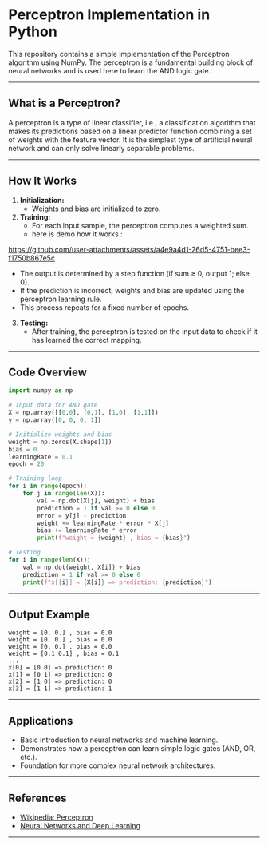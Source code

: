 # Perceptron Implementation in Python

This repository contains a simple implementation of the Perceptron algorithm using NumPy. The perceptron is a fundamental building block of neural networks and is used here to learn the AND logic gate.

---

## What is a Perceptron?

A perceptron is a type of linear classifier, i.e., a classification algorithm that makes its predictions based on a linear predictor function combining a set of weights with the feature vector. It is the simplest type of artificial neural network and can only solve linearly separable problems.





---

## How It Works

1. **Initialization:**  
   - Weights and bias are initialized to zero.
2. **Training:**  
   - For each input sample, the perceptron computes a weighted sum.
   - here is demo how it works :



https://github.com/user-attachments/assets/a4e9a4d1-26d5-4751-bee3-f1750b867e5c



   - The output is determined by a step function (if sum ≥ 0, output 1; else 0).
   - If the prediction is incorrect, weights and bias are updated using the perceptron learning rule.
   - This process repeats for a fixed number of epochs.
3. **Testing:**  
   - After training, the perceptron is tested on the input data to check if it has learned the correct mapping.

---

## Code Overview

```python
import numpy as np

# Input data for AND gate
X = np.array([[0,0], [0,1], [1,0], [1,1]])
y = np.array([0, 0, 0, 1])

# Initialize weights and bias
weight = np.zeros(X.shape[1])
bias = 0
learningRate = 0.1
epoch = 20

# Training loop
for i in range(epoch):
    for j in range(len(X)):
        val = np.dot(X[j], weight) + bias
        prediction = 1 if val >= 0 else 0
        error = y[j] - prediction
        weight += learningRate * error * X[j]
        bias += learningRate * error
        print(f"weight = {weight} , bias = {bias}")

# Testing
for i in range(len(X)):
    val = np.dot(weight, X[i]) + bias
    prediction = 1 if val >= 0 else 0
    print(f"x[{i}] = {X[i]} => prediction: {prediction}")
```

---

## Output Example

```
weight = [0. 0.] , bias = 0.0
weight = [0. 0.] , bias = 0.0
weight = [0. 0.] , bias = 0.0
weight = [0.1 0.1] , bias = 0.1
...
x[0] = [0 0] => prediction: 0
x[1] = [0 1] => prediction: 0
x[2] = [1 0] => prediction: 0
x[3] = [1 1] => prediction: 1
```

---

## Applications

- Basic introduction to neural networks and machine learning.
- Demonstrates how a perceptron can learn simple logic gates (AND, OR, etc.).
- Foundation for more complex neural network architectures.

---

## References

- [Wikipedia: Perceptron](https://en.wikipedia.org/wiki/Perceptron)
- [Neural Networks and Deep Learning](http://neuralnetworksanddeeplearning.com/)

---

